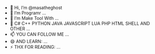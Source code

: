 - 👋 Hi, I’m @masatheghost
- 👀 I’m Programr ...
- 🌱 I’m Make Tool With ...
- 💞️ C# C++ PYTHON JAVA JAVASCRIPT LUA PHP HTML SHELL AND OTHER ...
- 📫 YOU CAN FOLLOW ME ...
- 😄 AND LEARN: ...
- ⚡ THX FOR READING: ...

<!---
masatheghost/masatheghost is a ✨ special ✨ repository because its `README.md` (this file) appears on your GitHub profile.
You can click the Preview link to take a look at your changes.
--->
